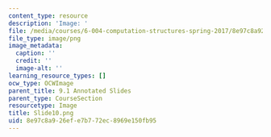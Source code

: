 ```yaml
---
content_type: resource
description: 'Image: '
file: /media/courses/6-004-computation-structures-spring-2017/8e97c8a926efe7b772ec8969e150fb95_Slide10.png
file_type: image/png
image_metadata:
  caption: ''
  credit: ''
  image-alt: ''
learning_resource_types: []
ocw_type: OCWImage
parent_title: 9.1 Annotated Slides
parent_type: CourseSection
resourcetype: Image
title: Slide10.png
uid: 8e97c8a9-26ef-e7b7-72ec-8969e150fb95
---
```


